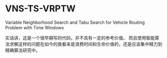 # VNS-TS-VRPTW
Variable Neighborhood Search and Tabu Search for Vehicle Routing Problem with Time Windows

实话讲，这是一个很早期写的代码，并不具有一定的参考价值。
而且使用智能算法求解这样的问题在如今的我看来是浪费时间和生命价值的，还是应该集中精力到精确算法研究中。
